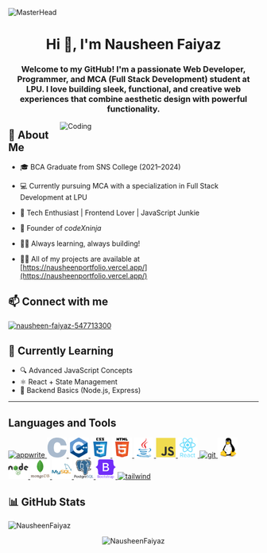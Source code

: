 ![MasterHead]()
<h1 align="center">Hi 👋, I'm Nausheen Faiyaz</h1>
<h3 align="center">
Welcome to my GitHub! I'm a passionate Web Developer, Programmer, and MCA (Full Stack Development) student at LPU. I love building sleek, functional, and creative web experiences that combine aesthetic design with powerful functionality.</h3>
<img align="right" alt="Coding" width="400" src="https://cdn.dribbble.com/users/116207..."/>

## 🧠 About Me 

- 🎓 BCA Graduate from SNS College (2021–2024)

- 💻 Currently pursuing MCA with a specialization in Full Stack Development at LPU

- 🔨 Tech Enthusiast | Frontend Lover | JavaScript Junkie

- 🌸 Founder of *codeXninja*

- 👩‍💻 Always learning, always building!

- 👨‍💻 All of my projects are available at [https://nausheenportfolio.vercel.app/](https://nausheenportfolio.vercel.app/)

## 📫 Connect with me
<p align="left">
<a href="https://www.linkedin.com/in/nausheen-faiyaz-547713300/" target="blank"><img align="center" src="https://raw.githubusercontent.com/rahuldkjain/github-profile-readme-generator/master/src/images/icons/Social/linked-in-alt.svg" alt="nausheen-faiyaz-547713300" height="30" width="40" /></a>
</p>

## 🌱 Currently Learning

- 🔍 Advanced JavaScript Concepts
- ⚛️ React + State Management
- 🧪 Backend Basics (Node.js, Express)

---

## Languages and Tools
<p align="left"> 
  <a href="https://appwrite.io" target="_blank" rel="noreferrer"> <img src="https://www.vectorlogo.zone/logos/appwriteio/appwriteio-icon.svg" alt="appwrite" width="40" height="40"/> </a>
  <a href="https://www.cprogramming.com/" target="_blank" rel="noreferrer"> <img src="https://raw.githubusercontent.com/devicons/devicon/master/icons/c/c-original.svg" alt="c" width="40" height="40"/> </a> <a href="https://www.w3schools.com/cpp/" target="_blank" rel="noreferrer"> <img src="https://raw.githubusercontent.com/devicons/devicon/master/icons/cplusplus/cplusplus-original.svg" alt="cplusplus" width="40" height="40"/> </a> <a href="https://www.w3schools.com/css/" target="_blank" rel="noreferrer"> <img src="https://raw.githubusercontent.com/devicons/devicon/master/icons/css3/css3-original-wordmark.svg" alt="css3" width="40" height="40"/> </a> <a href="https://www.w3.org/html/" target="_blank" rel="noreferrer"> <img src="https://raw.githubusercontent.com/devicons/devicon/master/icons/html5/html5-original-wordmark.svg" alt="html5" width="40" height="40"/> </a> <a href="https://www.java.com" target="_blank" rel="noreferrer"> <img src="https://raw.githubusercontent.com/devicons/devicon/master/icons/java/java-original.svg" alt="java" width="40" height="40"/> </a> <a href="https://developer.mozilla.org/en-US/docs/Web/JavaScript" target="_blank" rel="noreferrer"> <img src="https://raw.githubusercontent.com/devicons/devicon/master/icons/javascript/javascript-original.svg" alt="javascript" width="40" height="40"/> </a>
  <a href="https://reactjs.org/" target="_blank" rel="noreferrer"> <img src="https://raw.githubusercontent.com/devicons/devicon/master/icons/react/react-original-wordmark.svg" alt="react" width="40" height="40"/> </a>
  <a href="https://git-scm.com/" target="_blank" rel="noreferrer"> <img src="https://www.vectorlogo.zone/logos/git-scm/git-scm-icon.svg" alt="git" width="40" height="40"/> </a>
  <a href="https://www.linux.org/" target="_blank" rel="noreferrer"> <img src="https://raw.githubusercontent.com/devicons/devicon/master/icons/linux/linux-original.svg" alt="linux" width="40" height="40"/> </a>
  <a href="https://nodejs.org" target="_blank" rel="noreferrer"> <img src="https://raw.githubusercontent.com/devicons/devicon/master/icons/nodejs/nodejs-original-wordmark.svg" alt="nodejs" width="40" height="40"/> </a>
  <a href="https://www.mongodb.com/" target="_blank" rel="noreferrer"> <img src="https://raw.githubusercontent.com/devicons/devicon/master/icons/mongodb/mongodb-original-wordmark.svg" alt="mongodb" width="40" height="40"/> </a> 
  <a href="https://www.mysql.com/" target="_blank" rel="noreferrer"> <img src="https://raw.githubusercontent.com/devicons/devicon/master/icons/mysql/mysql-original-wordmark.svg" alt="mysql" width="40" height="40"/> </a> 
  <a href="https://www.postgresql.org" target="_blank" rel="noreferrer"> <img src="https://raw.githubusercontent.com/devicons/devicon/master/icons/postgresql/postgresql-original-wordmark.svg" alt="postgresql" width="40" height="40"/>     
  </a> 
  <a href="https://getbootstrap.com" target="_blank" rel="noreferrer"> <img src="https://raw.githubusercontent.com/devicons/devicon/master/icons/bootstrap/bootstrap-plain-wordmark.svg" alt="bootstrap" width="40" height="40"/> </a> 
  <a href="https://tailwindcss.com/" target="_blank" rel="noreferrer"> <img src="https://www.vectorlogo.zone/logos/tailwindcss/tailwindcss-icon.svg" alt="tailwind" width="40" height="40"/> </a>

## 📊 GitHub Stats
<p align="left">
  <img src="https://komarev.com/ghpvc/?username=NausheenFaiyaz&label=Profile%20views&color=ff69b4&style=for-the-badge" alt="NausheenFaiyaz" />
</p>
  
<p align="center">
  <img src="https://github-readme-stats.vercel.app/api/top-langs?username=NausheenFaiyaz&show_icons=true&locale=en&layout=compact&theme=radical" alt="NausheenFaiyaz" />
</p>
<!-- <p>&nbsp;<img align="center" src="https://github-readme-stats.vercel.app/api?username=NausheenFaiyaz&show_icons=true&locale=en" alt="NausheenFaiyaz" /></p> -->
<!-- <p align="center">
  <img src="https://github-readme-streak-stats.herokuapp.com/?user=NausheenFaiyaz&theme=radical" alt="NausheenFaiyaz" />
</p> -->
